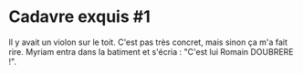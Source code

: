 # Cadavre exquis #1

Il y avait un violon sur le toit.
C'est pas très concret, mais sinon ça m'a fait rire.
Myriam entra dans la batiment et s'écria : "C'est lui Romain DOUBRERE !".
